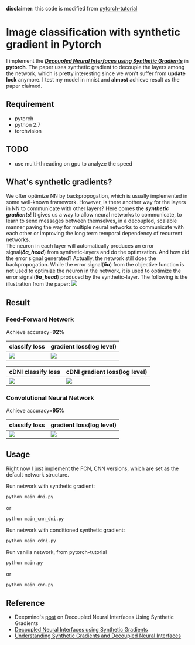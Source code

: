 **disclaimer**: this code is modified from [pytorch-tutorial](https://github.com/yunjey/pytorch-tutorial)

# Image classification with synthetic gradient in Pytorch
I implement the ***[Decoupled Neural Interfaces using Synthetic Gradients](http://arxiv.org/abs/1608.05343)*** in **pytorch**. The paper uses synthetic gradient to decouple the layers among the network, which is pretty interesting since we won't suffer from **update lock** anymore. I test my model in mnist and **almost** achieve result as the paper claimed.

## Requirement
- pytorch
- python 2.7
- torchvision

## TODO
- use multi-threading on gpu to analyze the speed

## What's synthetic gradients?
We ofter optimize NN by backpropogation, which is usually implemented in some well-known framework. However, is there another way for the layers in NN to communicate with other layers? Here comes the ***synthetic gradients***! It gives us a way to allow neural networks to communicate, to learn to send messages between themselves, in a decoupled, scalable manner paving the way for multiple neural networks to communicate with each other or improving the long term temporal dependency of recurrent networks.   
The neuron in each layer will automatically produces an error signal(***δa_head***) from synthetic-layers and do the optimzation. And how did the error signal generated? Actually, the network still does the backpropogation. While the error signal(***δa***) from the objective function is not used to optimize the neuron in the network, it is used to optimize the error signal(***δa_head***) produced by the synthetic-layer. The following is the illustration from the paper:
![](https://github.com/andrewliao11/DNI-pytorch/blob/master/misc/dni_illustration.png?raw=true)   

## Result

### Feed-Forward Network

Achieve accuracy=**92%** 

| classify loss | gradient loss(log level) |
|----|----|
| ![](https://github.com/andrewliao11/DNI-pytorch/blob/master/misc/classify_loss.png?raw=true) | ![](https://github.com/andrewliao11/DNI-pytorch/blob/master/misc/grad_loss.png?raw=true) |

| cDNI classify loss | cDNI gradient loss(log level) |
|----|----|
| ![](https://github.com/andrewliao11/DNI-pytorch/blob/master/misc/cDNI_classify_loss.png?raw=true) | ![](https://github.com/andrewliao11/DNI-pytorch/blob/master/misc/cDNI_grad_loss.png?raw=true) |

### Convolutional Neural Network

Achieve accuracy=**95%**

| classify loss | gradient loss(log level) |
|----|----|
| ![](https://github.com/andrewliao11/DNI-pytorch/blob/master/misc/cnn_classify_loss.png?raw=true) | ![](https://github.com/andrewliao11/DNI-pytorch/blob/master/misc/cnn_grad_loss.png?raw=true) |

## Usage 
Right now I just implement the FCN, CNN versions, which are set as the default network structure.

Run network with synthetic gradient:

```python
python main_dni.py
```

or 

```python
python main_cnn_dni.py
```


Run network with conditioned synthetic gradient:

```python
python main_cdni.py
```

Run vanilla network, from pytorch-tutorial
```python
python main.py
```

or 

```python
python main_cnn.py
```

## Reference
- Deepmind's [post](https://deepmind.com/blog/decoupled-neural-networks-using-synthetic-gradients/) on Decoupled Neural Interfaces Using Synthetic Gradients
- [Decoupled Neural Interfaces using Synthetic Gradients](https://arxiv.org/abs/1608.05343)
- [Understanding Synthetic Gradients and Decoupled Neural Interfaces](https://arxiv.org/abs/1703.00522)


